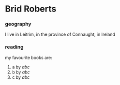 # Brid Roberts
### geography

I live in Leitrim, in the province of Connaught, in Ireland

### reading
my favourite books are:
1. a by *abc*
2. b by *abc*
3. c by *abc*



